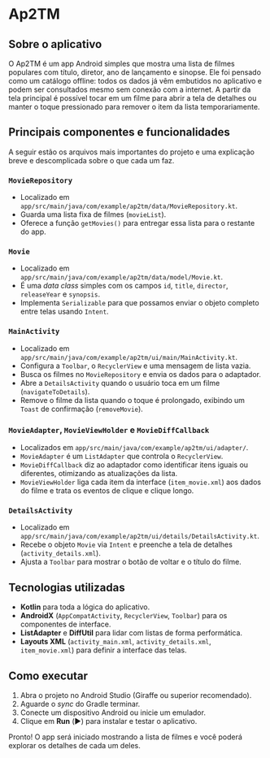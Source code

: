 # Ap2TM

## Sobre o aplicativo
O Ap2TM é um app Android simples que mostra uma lista de filmes populares com título, diretor, ano de lançamento e sinopse. Ele foi pensado como um catálogo offline: todos os dados já vêm embutidos no aplicativo e podem ser consultados mesmo sem conexão com a internet. A partir da tela principal é possível tocar em um filme para abrir a tela de detalhes ou manter o toque pressionado para remover o item da lista temporariamente.

## Principais componentes e funcionalidades
A seguir estão os arquivos mais importantes do projeto e uma explicação breve e descomplicada sobre o que cada um faz.

### `MovieRepository`
* Localizado em `app/src/main/java/com/example/ap2tm/data/MovieRepository.kt`.
* Guarda uma lista fixa de filmes (`movieList`).
* Oferece a função `getMovies()` para entregar essa lista para o restante do app.

### `Movie`
* Localizado em `app/src/main/java/com/example/ap2tm/data/model/Movie.kt`.
* É uma _data class_ simples com os campos `id`, `title`, `director`, `releaseYear` e `synopsis`.
* Implementa `Serializable` para que possamos enviar o objeto completo entre telas usando `Intent`.

### `MainActivity`
* Localizado em `app/src/main/java/com/example/ap2tm/ui/main/MainActivity.kt`.
* Configura a `Toolbar`, o `RecyclerView` e uma mensagem de lista vazia.
* Busca os filmes no `MovieRepository` e envia os dados para o adaptador.
* Abre a `DetailsActivity` quando o usuário toca em um filme (`navigateToDetails`).
* Remove o filme da lista quando o toque é prolongado, exibindo um `Toast` de confirmação (`removeMovie`).

### `MovieAdapter`, `MovieViewHolder` e `MovieDiffCallback`
* Localizados em `app/src/main/java/com/example/ap2tm/ui/adapter/`.
* `MovieAdapter` é um `ListAdapter` que controla o `RecyclerView`.
* `MovieDiffCallback` diz ao adaptador como identificar itens iguais ou diferentes, otimizando as atualizações da lista.
* `MovieViewHolder` liga cada item da interface (`item_movie.xml`) aos dados do filme e trata os eventos de clique e clique longo.

### `DetailsActivity`
* Localizado em `app/src/main/java/com/example/ap2tm/ui/details/DetailsActivity.kt`.
* Recebe o objeto `Movie` via `Intent` e preenche a tela de detalhes (`activity_details.xml`).
* Ajusta a `Toolbar` para mostrar o botão de voltar e o título do filme.

## Tecnologias utilizadas
* **Kotlin** para toda a lógica do aplicativo.
* **AndroidX** (`AppCompatActivity`, `RecyclerView`, `Toolbar`) para os componentes de interface.
* **ListAdapter** e **DiffUtil** para lidar com listas de forma performática.
* **Layouts XML** (`activity_main.xml`, `activity_details.xml`, `item_movie.xml`) para definir a interface das telas.

## Como executar
1. Abra o projeto no Android Studio (Giraffe ou superior recomendado).
2. Aguarde o _sync_ do Gradle terminar.
3. Conecte um dispositivo Android ou inicie um emulador.
4. Clique em **Run** (▶️) para instalar e testar o aplicativo.

Pronto! O app será iniciado mostrando a lista de filmes e você poderá explorar os detalhes de cada um deles.

